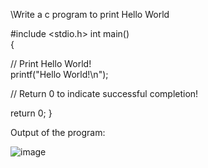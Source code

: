 \\Write a c program to print Hello World

#include <stdio.h>
int main()                                               
{                                                             

  // Print Hello World!                                       
    printf("Hello World!\n");

  // Return 0 to indicate successful completion!

 return 0;
}


Output of the program:

![image](https://github.com/AklavyaSangra/Homework/assets/146859465/a4f2219c-fc23-4c89-988e-388204dacc30)
